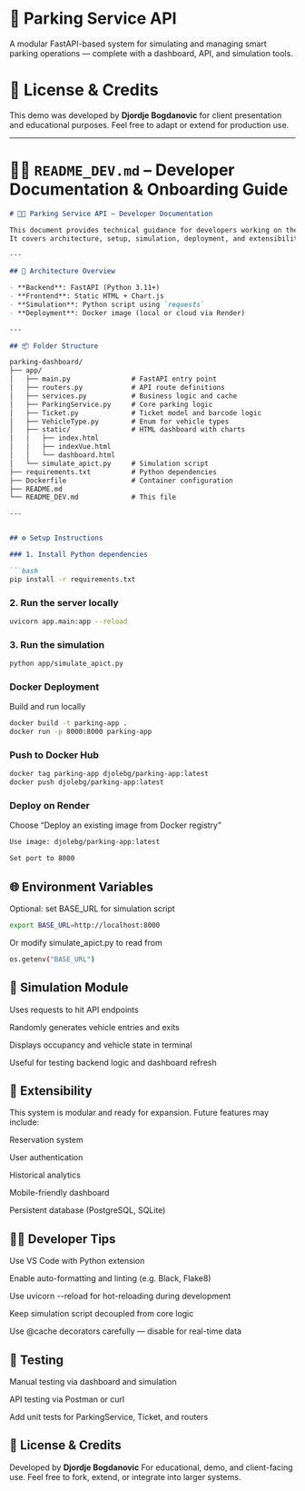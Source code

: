 # 🚗 Parking Service API

A modular FastAPI-based system for simulating and managing smart parking operations — complete with a dashboard, API, and simulation tools.

# 📄 License & Credits
This demo was developed by **Djordje Bogdanovic** for client presentation and educational purposes. 
Feel free to adapt or extend for production use.

---

# 🧑‍💻 `README_DEV.md` – Developer Documentation & Onboarding Guide

```markdown
# 🧑‍💻 Parking Service API – Developer Documentation

This document provides technical guidance for developers working on the Parking Service API project.  
It covers architecture, setup, simulation, deployment, and extensibility.

---

## 🧱 Architecture Overview

- **Backend**: FastAPI (Python 3.11+)
- **Frontend**: Static HTML + Chart.js
- **Simulation**: Python script using `requests`
- **Deployment**: Docker image (local or cloud via Render)

---

## 📦 Folder Structure

parking-dashboard/
├── app/
│   ├── main.py               # FastAPI entry point 
│   ├── routers.py            # API route definitions 
│   ├── services.py           # Business logic and cache 
│   ├── ParkingService.py     # Core parking logic 
│   ├── Ticket.py             # Ticket model and barcode logic 
│   ├── VehicleType.py        # Enum for vehicle types 
│   ├── static/               # HTML dashboard with charts 
│   │   ├── index.html 
│   │   ├── indexVue.html 
│   │   └── dashboard.html 
│   └── simulate_apict.py     # Simulation script 
├── requirements.txt          # Python dependencies 
├── Dockerfile                # Container configuration 
├── README.md                 
└── README_DEV.md             # This file

---


## ⚙️ Setup Instructions

### 1. Install Python dependencies

```bash
pip install -r requirements.txt
```

### 2. Run the server locally

```bash
uvicorn app.main:app --reload
```
### 3. Run the simulation

```bash
python app/simulate_apict.py
```

### Docker Deployment
Build and run locally

```bash
docker build -t parking-app .
docker run -p 8000:8000 parking-app
```
### Push to Docker Hub

```bash
docker tag parking-app djolebg/parking-app:latest
docker push djolebg/parking-app:latest
```
### Deploy on Render
Choose “Deploy an existing image from Docker registry”

```bash
Use image: djolebg/parking-app:latest

Set port to 8000
```

## 🌐 Environment Variables
Optional: set BASE_URL for simulation script

```bash
export BASE_URL=http://localhost:8000
```
Or modify simulate_apict.py to read from 

```bash
os.getenv("BASE_URL")
```

## 🧪 Simulation Module
Uses requests to hit API endpoints

Randomly generates vehicle entries and exits

Displays occupancy and vehicle state in terminal

Useful for testing backend logic and dashboard refresh

## 🧩 Extensibility
This system is modular and ready for expansion. Future features may include:

Reservation system

User authentication

Historical analytics

Mobile-friendly dashboard

Persistent database (PostgreSQL, SQLite)

## 🧑‍🏫 Developer Tips
Use VS Code with Python extension

Enable auto-formatting and linting (e.g. Black, Flake8)

Use uvicorn --reload for hot-reloading during development

Keep simulation script decoupled from core logic

Use @cache decorators carefully — disable for real-time data

## 🧪 Testing
Manual testing via dashboard and simulation

API testing via Postman or curl

Add unit tests for ParkingService, Ticket, and routers

## 📄 License & Credits
Developed by **Djordje Bogdanovic** For educational, demo, and client-facing use. 
Feel free to fork, extend, or integrate into larger systems.